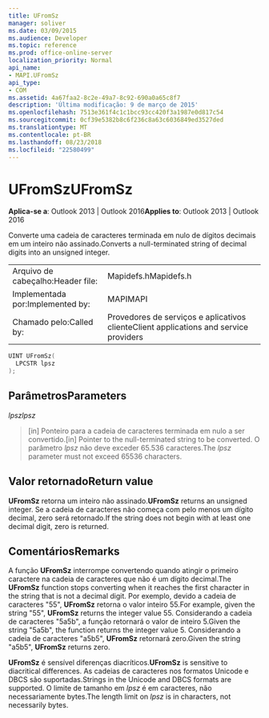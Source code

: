 ```yaml
---
title: UFromSz
manager: soliver
ms.date: 03/09/2015
ms.audience: Developer
ms.topic: reference
ms.prod: office-online-server
localization_priority: Normal
api_name:
- MAPI.UFromSz
api_type:
- COM
ms.assetid: 4a67faa2-8c2e-49a7-8c92-690a0a65c8f7
description: 'Última modificação: 9 de março de 2015'
ms.openlocfilehash: 7513e361f4c1c1bcc93cc420f3a1987e0d817c54
ms.sourcegitcommit: 0cf39e5382b8c6f236c8a63c6036849ed3527ded
ms.translationtype: MT
ms.contentlocale: pt-BR
ms.lasthandoff: 08/23/2018
ms.locfileid: "22580499"
---
```

# <a name="ufromsz"></a><span data-ttu-id="6934e-103">UFromSz</span><span class="sxs-lookup"><span data-stu-id="6934e-103">UFromSz</span></span>

  
  
<span data-ttu-id="6934e-104">**Aplica-se a**: Outlook 2013 | Outlook 2016</span><span class="sxs-lookup"><span data-stu-id="6934e-104">**Applies to**: Outlook 2013 | Outlook 2016</span></span> 
  
<span data-ttu-id="6934e-105">Converte uma cadeia de caracteres terminada em nulo de dígitos decimais em um inteiro não assinado.</span><span class="sxs-lookup"><span data-stu-id="6934e-105">Converts a null-terminated string of decimal digits into an unsigned integer.</span></span> 
  
|||
|:-----|:-----|
|<span data-ttu-id="6934e-106">Arquivo de cabeçalho:</span><span class="sxs-lookup"><span data-stu-id="6934e-106">Header file:</span></span>  <br/> |<span data-ttu-id="6934e-107">Mapidefs.h</span><span class="sxs-lookup"><span data-stu-id="6934e-107">Mapidefs.h</span></span>  <br/> |
|<span data-ttu-id="6934e-108">Implementada por:</span><span class="sxs-lookup"><span data-stu-id="6934e-108">Implemented by:</span></span>  <br/> |<span data-ttu-id="6934e-109">MAPI</span><span class="sxs-lookup"><span data-stu-id="6934e-109">MAPI</span></span>  <br/> |
|<span data-ttu-id="6934e-110">Chamado pelo:</span><span class="sxs-lookup"><span data-stu-id="6934e-110">Called by:</span></span>  <br/> |<span data-ttu-id="6934e-111">Provedores de serviços e aplicativos cliente</span><span class="sxs-lookup"><span data-stu-id="6934e-111">Client applications and service providers</span></span>  <br/> |
   
```cpp
UINT UFromSz(
  LPCSTR lpsz
);
```

## <a name="parameters"></a><span data-ttu-id="6934e-112">Parâmetros</span><span class="sxs-lookup"><span data-stu-id="6934e-112">Parameters</span></span>

 <span data-ttu-id="6934e-113">_lpsz_</span><span class="sxs-lookup"><span data-stu-id="6934e-113">_lpsz_</span></span>
  
> <span data-ttu-id="6934e-114">[in] Ponteiro para a cadeia de caracteres terminada em nulo a ser convertido.</span><span class="sxs-lookup"><span data-stu-id="6934e-114">[in] Pointer to the null-terminated string to be converted.</span></span> <span data-ttu-id="6934e-115">O parâmetro _lpsz_ não deve exceder 65.536 caracteres.</span><span class="sxs-lookup"><span data-stu-id="6934e-115">The  _lpsz_ parameter must not exceed 65536 characters.</span></span> 
    
## <a name="return-value"></a><span data-ttu-id="6934e-116">Valor retornado</span><span class="sxs-lookup"><span data-stu-id="6934e-116">Return value</span></span>

 <span data-ttu-id="6934e-117">**UFromSz** retorna um inteiro não assinado.</span><span class="sxs-lookup"><span data-stu-id="6934e-117">**UFromSz** returns an unsigned integer.</span></span> <span data-ttu-id="6934e-118">Se a cadeia de caracteres não começa com pelo menos um dígito decimal, zero será retornado.</span><span class="sxs-lookup"><span data-stu-id="6934e-118">If the string does not begin with at least one decimal digit, zero is returned.</span></span> 
  
## <a name="remarks"></a><span data-ttu-id="6934e-119">Comentários</span><span class="sxs-lookup"><span data-stu-id="6934e-119">Remarks</span></span>

<span data-ttu-id="6934e-120">A função **UFromSz** interrompe convertendo quando atingir o primeiro caractere na cadeia de caracteres que não é um dígito decimal.</span><span class="sxs-lookup"><span data-stu-id="6934e-120">The **UFromSz** function stops converting when it reaches the first character in the string that is not a decimal digit.</span></span> <span data-ttu-id="6934e-121">Por exemplo, devido a cadeia de caracteres "55", **UFromSz** retorna o valor inteiro 55.</span><span class="sxs-lookup"><span data-stu-id="6934e-121">For example, given the string "55", **UFromSz** returns the integer value 55.</span></span> <span data-ttu-id="6934e-122">Considerando a cadeia de caracteres "5a5b", a função retornará o valor de inteiro 5.</span><span class="sxs-lookup"><span data-stu-id="6934e-122">Given the string "5a5b", the function returns the integer value 5.</span></span> <span data-ttu-id="6934e-123">Considerando a cadeia de caracteres "a5b5", **UFromSz** retornará zero.</span><span class="sxs-lookup"><span data-stu-id="6934e-123">Given the string "a5b5", **UFromSz** returns zero.</span></span> 
  
 <span data-ttu-id="6934e-124">**UFromSz** é sensível diferenças diacríticos.</span><span class="sxs-lookup"><span data-stu-id="6934e-124">**UFromSz** is sensitive to diacritical differences.</span></span> <span data-ttu-id="6934e-125">As cadeias de caracteres nos formatos Unicode e DBCS são suportadas.</span><span class="sxs-lookup"><span data-stu-id="6934e-125">Strings in the Unicode and DBCS formats are supported.</span></span> <span data-ttu-id="6934e-126">O limite de tamanho em _lpsz_ é em caracteres, não necessariamente bytes.</span><span class="sxs-lookup"><span data-stu-id="6934e-126">The length limit on  _lpsz_ is in characters, not necessarily bytes.</span></span> 
  

